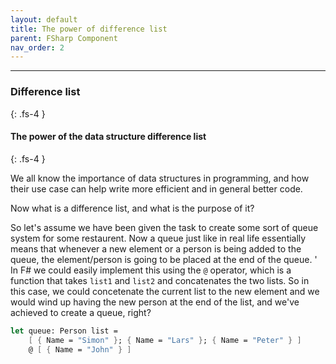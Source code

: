 ```yaml
---
layout: default
title: The power of difference list
parent: FSharp Component
nav_order: 2
---
```


----

### Difference list
{: .fs-4 }

#### The power of the data structure difference list
{: .fs-4 }

We all know the importance of data structures in programming, and how their use case can help write more efficient and in general better code.

Now what is a difference list, and what is the purpose of it?


So let's assume we have been given the task to create some sort of queue system for some restaurent. Now a queue just like in real life essentially means that whenever a new element or a person is being added to the queue, the element/person is going to be placed at the end of the queue. 
'
In F# we could easily implement this using the `@` operator, which is a function that takes `list1` and `list2` and concatenates the two lists. So in this case, we could concetenate the current list to the new element and we would wind up having the new person at the end of the list, and we've achieved to create a queue, right?
```fsharp
let queue: Person list =
    [ { Name = "Simon" }; { Name = "Lars" }; { Name = "Peter" } ]
    @ [ { Name = "John" } ]
```






